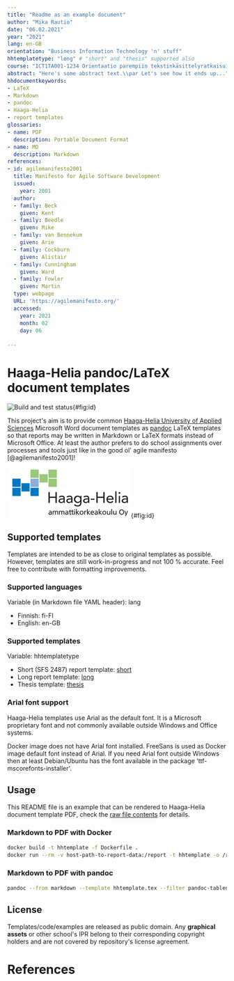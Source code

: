 ```yaml
---
title: "Readme as an example document"
author: "Mika Rautio"
date: "06.02.2021"
year: "2021"
lang: en-GB
orientation: "Business Information Technology 'n' stuff"
hhtemplatetype: "long" # "short" and "thesis" supported also
course: "ICT1TA001-1234 Orientaatio parempiin tekstinkäsittelyratkaisuihin"
abstract: "Here's some abstract text.\\par Let's see how it ends up..."
hhdocumentkeywords:
- LaTeX
- Markdown
- pandoc
- Haaga-Helia
- report templates
glossaries:
- name: PDF
  description: Portable Document Format
- name: MD
  description: Markdown
references:
- id: agilemanifesto2001
  title: Manifesto for Agile Software Development
  issued:
    year: 2001
  author:
  - family: Beck
    given: Kent
  - family: Beedle
    given: Mike
  - family: van Bennekum
    given: Arie
  - family: Cockburn
    given: Alistair
  - family: Cunningham
    given: Ward
  - family: Fowler
    given: Martin
  type: webpage
  URL: 'https://agilemanifesto.org/'
  accessed:
    year: 2021
    month: 02
    day: 06

---
```


# Haaga-Helia pandoc/LaTeX document templates

![Build and test status](https://github.com/mrautio/hh-templates/workflows/CI/badge.svg){#fig:id}

This project's aim is to provide common [Haaga-Helia University of Applied Sciences](https://www.haaga-helia.fi/en) Microsoft Word document templates as [pandoc](https://pandoc.org/) LaTeX templates so that reports may be written in Markdown or LaTeX formats instead of Microsoft Office. At least the author prefers to do school assignments over processes and tools just like in the good ol' agile manifesto [@agilemanifesto2001]!

![Haaga-Helia University of Applied Sciences report logo](media/hhreportlogo.png){#fig:id}

## Supported templates

Templates are intended to be as close to original templates as possible. However, templates are still work-in-progress and not 100 % accurate. Feel free to contribute with formatting improvements.

### Supported languages

Variable (in Markdown file YAML header): lang

* Finnish: fi-FI
* English: en-GB

### Supported templates

Variable: hhtemplatetype

* Short (SFS 2487) report template: [short](https://github.com/mrautio/hh-templates/blob/main/examples/README_short_english.pdf)
* Long report template: [long](https://github.com/mrautio/hh-templates/blob/main/examples/README_long_english.pdf)
* Thesis template: [thesis](https://github.com/mrautio/hh-templates/blob/main/examples/README_thesis_english.pdf)

### Arial font support

Haaga-Helia templates use Arial as the default font. It is a Microsoft proprietary font and not commonly available outside Windows and Office systems.

Docker image does not have Arial font installed. FreeSans is used as Docker image default font instead of Arial.
If you need Arial font outside Windows then at least Debian/Ubuntu has the font available in the package 'ttf-mscorefonts-installer'.

## Usage

This README file is an example that can be rendered to Haaga-Helia document template PDF, check the [raw file contents](https://github.com/mrautio/hh-templates/raw/main/README.md) for details.

### Markdown to PDF with Docker

```sh
docker build -t hhtemplate -f Dockerfile .
docker run --rm -v host-path-to-report-data:/report -t hhtemplate -o /report/report.pdf /report/report.md --variable=hhtemplatetype:long
```

### Markdown to PDF with pandoc

```sh
pandoc --from markdown --template hhtemplate.tex --filter pandoc-tablenos --filter pandoc-fignos --filter pandoc-citeproc --pdf-engine=xelatex --listings --csl=harvard-haaga-helia.csl -o report.pdf report.md --variable=hhtemplatetype:long
```

## License

Templates/code/examples are released as public domain. Any **graphical assets** or other school's IPR belong to their corresponding copyright holders and are not covered by repository's license agreement.

# References
